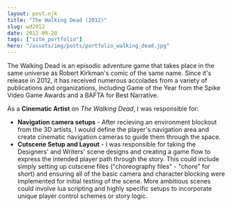 ```yaml
---
layout: post.njk
title: "The Walking Dead (2012)"
slug: wd2012
date: 2012-09-20
tags: ["site_portfolio"]
hero: "/assets/img/posts/portfolio_walking_dead.jpg"
---
```


The Walking Dead is an episodic adventure game that takes place in the same universe as Robert Kirkman's comic of the same name. Since it's release in 2012, it has received numerous accolades from a variety of publications and organizations, including Game of the Year from the Spike Video Game Awards and a BAFTA for Best Narrative. 

As a **Cinematic Artist** on *The Walking Dead*, I was responsible for:
* **Navigation camera setups** - After recieving an environment blockout from the 3D artists, I would define the player's navigation area and create cinematic navigation cameras to guide them through the space. 
* **Cutscene Setup and Layout** - I was responsible for taking the Designers' and Writers' scene designs and creating a game flow to express the intended player path through the story. This could include simply setting up cutscene files ("choreography files" - "chore" for short) and ensuring all of the basic camera and character blocking were implemented for initial testing of the scene. More ambitious scenes could involve lua scripting and highly specific setups to incorporate unique player control schemes or story logic. 